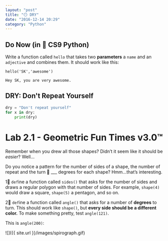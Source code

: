 ```yaml
---
layout: "post"
title: "😶 DRY"
date: "2016-12-14 20:29"
category: "Python"
---
```


## Do Now (in 🐍 CS9 Python)

Write a function called `hello` that takes two **parameters** a `name` and an `adjective` and combines them. It should work like this:

`hello('SK','awesome')`

`Hey SK, you are very awesome.`

## DRY: Don't Repeat Yourself

```python
dry = "Don't repeat yourself"
for x in dry:
    print(dry)
```

# Lab 2.1 - Geometric Fun Times v3.0™
Remember when you drew all those shapes? Didn’t it seem like it should be _easier_? Well...

Do you notice a pattern for the number of sides of a shape, the number of repeat and the turn 🔄 ___ degrees for each shape? Hmm…that’s interesting.

1⃣ `def`ine a function called `sides()` that asks for the number of sides and draws a regular polygon with that number of sides. For example, `shape(4)` would draw a square, `shape(5)` a pentagon, and so on.

2⃣ `def`ine a function called `angle()` that asks for a number of **degrees** to turn. This should work like `shape()`, but **every side should be a different color.** To make something pretty, test `angle(121)`.

This is `angle(200)`:

![]({{ site.url }}/images/spirograph.gif)
